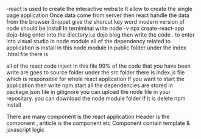 -react is used to create the interactive website
It allow to create the single page application
Once data come from server then react handle the data from the browser
Snippet give the shorcut key word
modern version of node should be install
In terniminal write node -v
npx create-react-app dojo-blog
enter into the diectory i.e dojo blog then write the code . to enter into visual studio
In node module all of the dependency related to application is install in this node module
In public folder under the index .html file there is <div id="root"></div> all of the react code inject in this file
99% of the code that you have been write are goes to source folder under the src folder there is index.js file which is responsible for whole react application
If you want to start the application then write npm start 
all the dependencies are stored in package.json file
in gitignore you can upload the node file in your repositary.
you can download the node module folder if it is delete npm install

There are many component is the react application Header is the component , ariticle is the component etc
Component contain template & javascript logic
